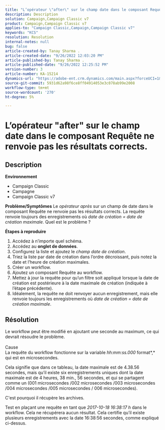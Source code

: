 ```yaml
---
title: "L’opérateur \"after\" sur le champ date dans le composant Requête ne renvoie pas les résultats corrects"
description: Description
solution: Campaign,Campaign Classic v7
product: Campaign,Campaign Classic v7
applies-to: "Campaign Classic,Campaign,Campaign Classic v7"
keywords: "KCS"
resolution: Resolution
internal-notes: null
bug: false
article-created-by: Tanay Sharma .
article-created-date: "9/26/2022 12:03:20 PM"
article-published-by: Tanay Sharma .
article-published-date: "9/26/2022 12:25:52 PM"
version-number: 3
article-number: KA-15214
dynamics-url: "https://adobe-ent.crm.dynamics.com/main.aspx?forceUCI=1&pagetype=entityrecord&etn=knowledgearticle&id=3cbc6231-933d-ed11-9db1-002248086735"
source-git-commit: 5931d62a98f6ce8ff04914053e3c078ab99e2008
workflow-type: tm+mt
source-wordcount: '270'
ht-degree: 5%

---
```


# L’opérateur &quot;after&quot; sur le champ date dans le composant Requête ne renvoie pas les résultats corrects.

## Description

<b>Environnement</b>
- Campaign Classic
- Campagne
- Campaign Classic v7



<b>Problème/Symptômes</b>
Le *opérateur après* sur un champ de date dans le composant Requête ne renvoie pas les résultats corrects. La requête renvoie toujours des enregistrements où *date de création = date de création maximale*. Quel est le problème ?



<b>Étapes à reproduire</b>



1. Accédez à n’importe quel schéma.
2. Accédez au <b>onglet de données</b>.
3. Configurez la liste et ajoutez le *champ date de création*.
4. Triez la liste par date de création dans l’ordre décroissant, puis notez la date et l’heure de création maximales.
5. Créer un workflow.
6. Ajoutez un composant Requête au workflow.
7. Mettez à jour la requête pour qu’un filtre soit appliqué lorsque la date de création est postérieure à la date maximale de création (indiquée à l’étape précédente).
8. Idéalement, la requête ne doit renvoyer aucun enregistrement, mais elle renvoie toujours les enregistrements où *date de création = date de création maximale*.





## Résolution




Le workflow peut être modifié en ajoutant une seconde au maximum, ce qui devrait résoudre le problème.
<br><br>Cause<br>
La requête du workflow fonctionne sur la variable *hh:mm:ss.000* format*,* qui est en microsecondes.

Cela signifie que dans ce tableau, la date maximale est de 4.38.56 secondes, mais qu’il existe six enregistrements uniques dont la date maximale est de 4 heures, 38 min., 56 secondes, et qui se partagent comme un (001 microsecondes /002 microsecondes /003 microsecondes /004 microsecondes /005 microsecondes / 006 microsecondes).

C&#39;est pourquoi il récupère les archives.

Test en plaçant une requête en tant que *2017-10-18 16:38:17 h* dans le workflow. Cela ne récupérera aucun résultat. Cela certifie qu’il existe plusieurs enregistrements avec la date 16:38:56 secondes, comme expliqué ci-dessus.
